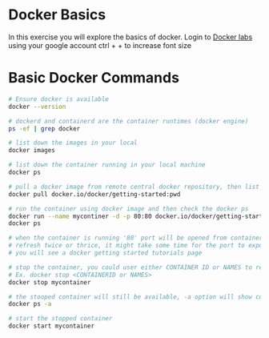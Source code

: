 # Docker Basics
In this exercise you will explore the basics of docker. 
Login to [Docker labs](https://labs.play-with-docker.com/) using your google account
ctrl + + to increase font size


# Basic Docker Commands

```bash
# Ensure docker is available
docker --version

# dockerd and containerd are the container runtimes (docker engine) 
ps -ef | grep docker

# list down the images in your local
docker images

# list down the container running in your local machine
docker ps

# pull a docker image from remote central docker repository, then list the docker images
docker pull docker.io/docker/getting-started:pwd

# run the container using docker image and then check the docker ps
docker run --name mycontiner -d -p 80:80 docker.io/docker/getting-started:pwd
docker ps

# when the container is running '80' port will be opened from container to host. open the port using "Open port" button at the top of the labs page.
# refresh twice or thrice, it might take some time for the port to exposed to internet
# you will see a docker getting started tutorials page  

# stop the container, you could user either CONTAINER ID or NAMES to refer individual container
# Ex. docker stop <CONTAINERID or NAMES>
docker stop mycontainer

# the stooped container will still be available, -a option will show containers in all state 
docker ps -a

# start the stopped container
docker start mycontainer
```